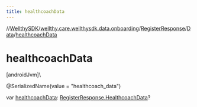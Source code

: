 ```yaml
---
title: healthcoachData
---
```

//[WellthySDK](../../../../index.html)/[wellthy.care.wellthysdk.data.onboarding](../../index.html)/[RegisterResponse](../index.html)/[Data](index.html)/[healthcoachData](healthcoach-data.html)



# healthcoachData



[androidJvm]\




@SerializedName(value = "healthcoach_data")



var [healthcoachData](healthcoach-data.html): [RegisterResponse.HealthcoachData](../-healthcoach-data/index.html)?




